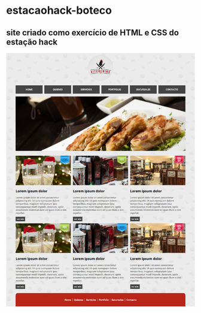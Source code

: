 # estacaohack-boteco
## site criado como exercício de HTML e CSS do estação hack 

![site preview](./wireframes/print.jpg)
